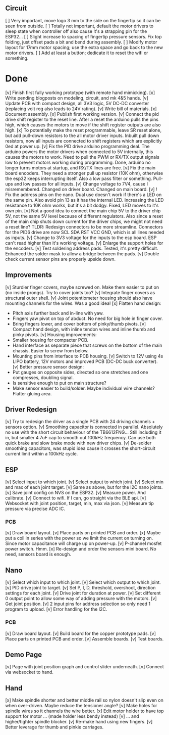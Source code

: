 Circuit
-------

[ ] Very important, move logo 3 mm to the side on the fingertip so it can be seen from outside.
[ ] Totally not important, default the motor drivers to sleep state when controller off also cause it's
a strapping pin for the ESP32...
[ ] Slight increase to spacing of fingertip pressure sensors. Fix top folding, just offset pads a bit and
bend during assembly.
[ ] Modify motor layout for 17mm motor spacing; use the extra space and go back to the new motor drivers.
[ ] Add at least a button; dedicate it to reset the wifi or something.



Done
====


[v] Finish first fully working prototype (with remote hand mimicking).
[x] Write pending blogposts on modeling, circuit, and mk 4&5 hands.
[v] Update PCB with compact design, all 3V3 logic, 5V DC-DC converter (replacing volt reg also leads to 24V rating).
[v] Write bill of materials.
[x] Document assembly.
[x] Publish first working version.
[v] Connect the pid drive shift register to the reset line. After a reset the arduino pulls the pins high, which causes the motors to move if the shift register outputs are also high.
[x] To potentially make the reset programmable, leave SR reset alone, but add pull-down resistors to the all motor driver inputs.
    Inbuilt pull down resistors, now all inputs are connected to shift registers which are explicitly 0ed at power up.
[v] Fix the PID drive arduino programming deal. The arduino powers the motor drivers when connected to 5V internally, this causes the motors to work. Need to pull the PWM or RX/TX output
signals low to prevent motors working during programming.
    Done, arduino no longer turns motors at startup, and RX/TX lines are free.
[v] Fix the main board encoders. They need a stronger pull up resistor (10K ohm), otherwise the esp32 keeps interrupting itself. Also a low pass filter or something.
    Pull-ups and low passes for all inputs.
[v] Change voltage to 7V4, cause I misremembered.
    Changed on driver board. Changed on main board.
[v] ! Fix the address pins on the nano. Dual use doesn't work if there's a LED on the same pin. Also avoid pin 13 as it has the internal LED. Increasing the LED resistance to 10K ohm works, but it's a bit dodgy.
    Fixed, LED moves to it's own pin.
[v] Not a good idea to connect the main chip 5V to the driver chip 5V, not the same 5V level because of different regulators. Also since a reset of
the main chip shuts down current for the driver chips, we might not need a reset line? TLDR: Redesign connectors to be more streamline.
    Connectors for the PID6 drive are now SCL SDA RST VCC GND, which is all lines needed as inputs.
[v] Change to 3V3 voltage for the inputs to the esp board. ESP can't read higher than it's working voltage.
[v] Enlarge the support holes for the encoders.
[v] Test soldering address pads.
    Tested, it's pretty difficult. Enhanced the solder mask to allow a bridge between the pads.
[v] Double check current sensor pins are properly upside down.


Improvements
------------

[v] Sturdier finger covers, maybe screwed on. Make them easier to put on (no inside prongs). Try to cover joints too?
[v] Integrate finger covers as structural outer shell.
[v] Joint potentiometer housing should also have mounting channels for the wires. Was a good idea!
[x] Flatten hand design:
  * Pitch axis further back and in-line with yaw.
  * Fingers yaw pivot on top of abduct. No need for big hole in finger cover.
  * Bring fingers lower, and cover bottom of pinky/thumb pivots.
[v] Compact hand design, with inline tendon wires and inline thumb and pinky pivots.
[v] Housing improvements:
  * Smaller housing for compacter PCB.
  * Hand interface as separate piece that screws on the bottom of the main chassis. Easier to screw from below.
  * Mounting pins from interface to PCB housing.
[v] Switch to 12V using 4s LIPO battery, 12V motors and improved PCB (DC-DC buck converter).
[v] Better pressure sensor design:
  * Put gauges on opposite sides, directed so one stretches and one compresses, doubling signal.
  * Is sensitive enough to put on main structure?
  * Make sensor easier to build/solder. Maybe individual wire channels? Flatter gluing area.


Driver Redesign
---------------

[v] Try to redesign the driver as a single PCB with 24 driving channels + sensors option.
[v] Smoothing capacitor is connected in parallel. Absolutely no use with the short circuit behaviour of the TB6612FNG...
  Still including it in, but smaller 4.7uF cap to smooth out 100kHz frequency. Can use both quick brake and slow brake mode with new driver chips.
[v] De-solder smoothing capacitors, was stupid idea cause it crosses the short-circuit current limit within a 100kHz cycle.


ESP
---

[v] Select input to which joint.
[v] Select output to which joint.
[v] Select min and max of each joint target.
[v] Same as above, but for the I2C nano joints.
[v] Save joint config on NVS on the ESP32.
[v] Measure power. And calibrate.
[v] Connect to wifi. If I can, go straight via the BLE api.
[v] Websocket with joint position, target, min, max via json.
[v] Measure tip pressure via precise ADC IC.


### PCB

[v] Draw board layout.
[v] Place parts on printed PCB and order.
[x] Maybe put a coil in series with the power so we limit the current on turning on.
Since motor capacitance will charge up on power-up.
[v] P-channel mosfet power switch. Hmm.
[x] Re-design and order the sensors mini board. No need, sensors board is enough.



Nano
----

[v] Select which input to which joint.
[v] Select which output to which joint.
[v] PID drive joint to target.
[v] Set P, I, D, threshold, overshoot, direction settings for each joint.
[v] Drive joint for duration at power.
[v] Set different 0 output point to allow some way of adding pressure with the motors.
[v] Get joint position.
[v] 2 input pins for address selection so only need 1 program to upload.
[v] Error handling for the I2C.


### PCB


[v] Draw board layout.
[v] Build board for the copper prototype pads.
[v] Place parts on printed PCB and order.
[v] Assemble boards.
[v] Test boards.


Demo Page
---------

[v] Page with joint position graph and control slider underneath.
[v] Connect via websocket to hand.


Hand
----

[x] Make spindle shorter and better middle rail so nylon doesn't slip even on when over-driven. Maybe reduce the tensioner angle?
[v] Make holes for spindle wires so it channels the wire better.
[x] Edit motor holder to have top support for motor ... (made holder less bendy instead)
[v] ... and higher/tighter spindle blocker.
[v] Re-make hand using new fingers.
[v] Better leverage for thumb and pinkie carriages.

